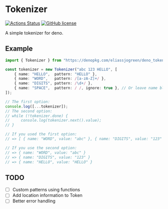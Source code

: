 # Tokenizer
[![Actions Status](https://github.com/eliassjogreen/deno_tokenizer/workflows/Tests/badge.svg)](https://github.com/eliassjogreen/deno_tokenizer/actions)
[![GitHub license](https://img.shields.io/github/license/eliassjogreen/deno_tokenizer)](https://github.com/eliassjogreen/deno_tokenizer)

A simple tokenizer for deno.

## Example
```TypeScript
import { Tokenizer } from "https://denopkg.com/eliassjogreen/deno_tokenizer/mod.ts";

const tokenizer = new Tokenizer("abc 123 HELLO", [
    { name: "HELLO",  pattern: "HELLO" },
    { name: "WORD",   pattern: /[a-zA-Z]+/ },
    { name: "DIGITS", pattern: /\d+/ },
    { name: "SPACE",  pattern: / /, ignore: true }, // Or leave name blank and remove "ignore: true"
]);

// The first option:
console.log([...tokenizer]);
// The second option:
// while (!tokenizer.done) {
//     console.log(tokenizer.next().value);
// }

// If you used the first option:
// => [ { name: "WORD", value: "abc" }, { name: "DIGITS", value: "123" }, { name: "HELLO", value: "HELLO" } ]

// If you use the second option:
// => { name: "WORD", value: "abc" }
// => { name: "DIGITS", value: "123" }
// => { name: "HELLO", value: "HELLO" }

```

## TODO
- [ ] Custom patterns using functions
- [ ] Add location information to Token
- [ ] Better error handling
